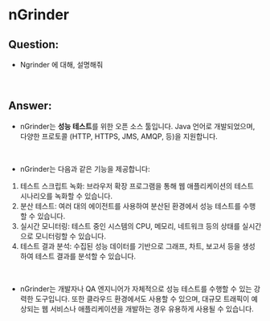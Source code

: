 # nGrinder

## Question:

- Ngrinder 에 대해, 설명해줘

<br>

## Answer:

- nGrinder는 **성능 테스트**를 위한 오픈 소스 툴입니다. Java 언어로 개발되었으며, 다양한 프로토콜 (HTTP, HTTPS, JMS, AMQP, 등)을 지원합니다.

<br>

- nGrinder는 다음과 같은 기능을 제공합니다:

1. 테스트 스크립트 녹화: 브라우저 확장 프로그램을 통해 웹 애플리케이션의 테스트 시나리오를 녹화할 수 있습니다.
2. 분산 테스트: 여러 대의 에이전트를 사용하여 분산된 환경에서 성능 테스트를 수행할 수 있습니다.
3. 실시간 모니터링: 테스트 중인 시스템의 CPU, 메모리, 네트워크 등의 상태를 실시간으로 모니터링할 수 있습니다.
4. 테스트 결과 분석: 수집된 성능 데이터를 기반으로 그래프, 차트, 보고서 등을 생성하여 테스트 결과를 분석할 수 있습니다.

<br>

- nGrinder는 개발자나 QA 엔지니어가 자체적으로 성능 테스트를 수행할 수 있는 강력한 도구입니다. 또한 클라우드 환경에서도 사용할 수 있으며, 대규모 트래픽이 예상되는 웹 서비스나 애플리케이션을 개발하는 경우 유용하게 사용될 수 있습니다.

<br>